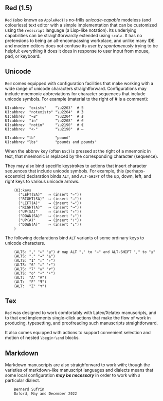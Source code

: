 


Red (1.5)
---

`Red` (also known as `AppleRed`) is no-frills *unicode-capable*
modeless (and colourless) text editor with a simple implementation
that can be customized using the `redscript` language (a Lisp-like
notation).  Its underlying capabilities can be straightforwardly
extended using `scala`.  It has no pretensions to being an
all-encompassing workplace, and unlike many IDE and modern editors
does not confuse its user by *spontaneously* trying to be helpful:
everything it does it does in response to user input from mouse,
pad, or keyboard.

Unicode
-------

`Red` comes equipped with configuration facilities that make working with a
wide range of unicode characters straightforward.  Configurations may
include mnemonic abbreviations for character sequences that include unicode
symbols. For example (material to the right of # is a comment):

    UI:abbrev  "exists"    "\u2203"  # ∃
    UI:abbrev  "notexists" "\u2204"  # ∄
    UI:abbrev  "~∃"        "\u2204"  # ∄
    UI:abbrev  "in"        "\u2208"  # ∈
    UI:abbrev  "notin"     "\u2190"  # ∉
    UI:abbrev  "<-"        "\u2190"  # ←
 
    UI:abbrev "lb"         "pound"
    UI:abbrev "lbs"        "pounds and pounds"

When the abbrev key (often `ESC`) is pressed at the right of a
mnemonic in text, that mnemonic is replaced by the corresponding
character (sequence).

They may also bind specific keystrokes to actions that insert
character sequences that include unicode symbols. For example,
this (perhaps-eccentric) declaration binds `ALT`, and `ALT-SHIFT`
of the up, down, left, and right keys to various unicode arrows.

~~~~~
    (UI:keys
      ("LEFT(SA)"   ↦ (insert "⇐"))
      ("RIGHT(SA)"  ↦ (insert "⇒"))
      ("LEFT(A)"    ↦ (insert "←"))
      ("RIGHT(A)"   ↦ (insert "→"))
      ("UP(SA)"     ↦ (insert "⇑"))
      ("DOWN(SA)"   ↦ (insert "⇓"))
      ("UP(A)"      ↦ (insert "↑"))
      ("DOWN(A)"    ↦ (insert "↓"))
    )
~~~~~


The following declarations bind `ALT` variants of some ordinary keys
to unicode characters.

~~~~~
    (ALTS: "," "←" "≤") # map ALT "," to "←" and ALT-SHIFT "," to "≤"
    (ALTS: "." "→" "≥")
    (ALTS: "1" "⇓" "⇑")
    (ALTS: "6" "↓" "↑")
    (ALTS: "7" "∧" "∨")
    (ALTS: "o" "∘" "•")
    (ALT:  "A" "∀")
    (ALT:  "E" "∃")
    (ALT:  "Z" "↯")
~~~~~



## Tex

`Red` was designed to work comfortably with Latex/Xelatex manuscripts,
and to that end implements single-click actions that make the flow
of work in producing, typesetting, and proofreading such manuscripts
straightforward.

It also comes equipped with actions to support convenient selection and
motion of nested `\begin`-`\end` blocks.

## Markdown


Markdown manuscripts are also straighforward to work with; though
the varieties of markdown-like manuscript languages and dialects
means that some local configuration ***may be necessary*** in order to
work with a particular dialect.



        Bernard Sufrin
        Oxford, May and December 2022
